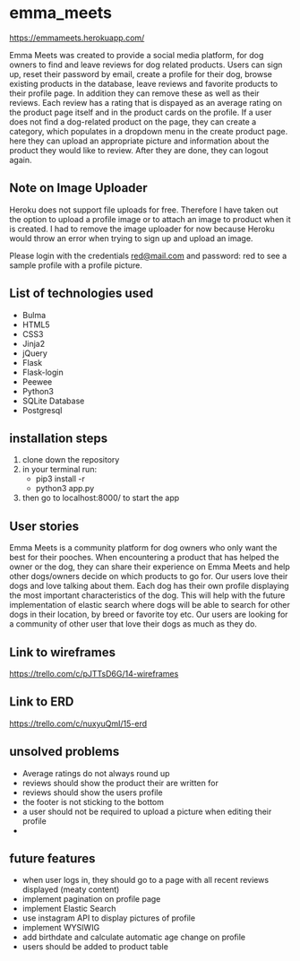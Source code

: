 # emma_meets

https://emmameets.herokuapp.com/

Emma Meets was created to provide a social media platform, for dog owners to find and leave reviews for dog related products. Users can sign up, reset their password by email, create a profile for their dog, browse existing products in the database, leave reviews and favorite products to their profile page. In addition they can remove these as well as their reviews. Each review has a rating that is dispayed as an average rating on the product page itself and in the product cards on the profile. If a user does not find a dog-related product on the page, they can create a category, which populates in a dropdown menu in the create product page. here they can upload an appropriate picture and information about the product they would like to review. After they are done, they can logout again.  

## Note on Image Uploader

Heroku does not support file uploads for free. Therefore I have taken out the option to upload a profile image or to attach an image to product when it is created. I had to remove the image uploader for now because Heroku would throw an error when trying to sign up and upload an image.

Please login with the credentials red@mail.com and password: red to see a sample profile with a profile picture. 


## List of technologies used 

- Bulma
- HTML5
- CSS3
- Jinja2
- jQuery
- Flask
- Flask-login
- Peewee
- Python3
- SQLite Database
- Postgresql

## installation steps

1. clone down the repository
2. in your terminal run:
	 - pip3 install -r 
	 - python3 app.py
3. then go to localhost:8000/ to start the app

## User stories

Emma Meets is a community platform for dog owners who only want the best for their pooches. When encountering a product that has helped the owner or the dog, they can share their experience on Emma Meets and help other dogs/owners decide on which products to go for. 
Our users love their dogs and love talking about them. Each dog has their own profile displaying the most important characteristics of the dog. This will help with the future implementation of elastic search where dogs will be able to search for other dogs in their location, by breed or favorite toy etc.
Our users are looking for a community of other user that love their dogs as much as they do.


## Link to wireframes

https://trello.com/c/pJTTsD6G/14-wireframes

## Link to ERD

https://trello.com/c/nuxyuQmI/15-erd


## unsolved problems
- Average ratings do not always round up
- reviews should show the product their are written for
- reviews should show the users profile
- the footer is not sticking to the bottom
- a user should not be required to upload a picture when editing their profile
- 

## future features
- when user logs in, they should go to a page with all recent reviews displayed (meaty content)
- implement pagination on profile page
- implement Elastic Search 
- use instagram API to display pictures of profile
- implement WYSIWIG
- add birthdate and calculate automatic age change on profile
- users should be added to product table
